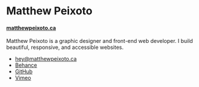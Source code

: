 # Matthew Peixoto

#### [matthewpeixoto.ca](http://matthewpeixoto.ca)

Matthew Peixoto is a graphic designer and front-end web developer. I build beautiful, responsive, and accessible websites.

- [hey@matthewpeixoto.ca](mailto:hey@matthewpeixoto.ca)
- [Behance](https://www.behance.net/matthew-peixoto)
- [GitHub](https://github.com/matthewpeixoto)
- [Vimeo](https://vimeo.com/matthewpeixoto)
